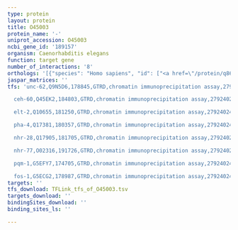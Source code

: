 ```yaml
---
type: protein
layout: protein
title: O45003
protein_name: '-'
uniprot_accession: O45003
ncbi_gene_id: '189157'
organism: Caenorhabditis elegans
function: target gene
number_of_interactions: '8'
orthologs: '[{"species": "Homo sapiens", "id": ["<a href=\"/protein/q86tx2\">Q86TX2</a>", "<a href=\"/protein/q8n9l9\">Q8N9L9</a>", "<a href=\"/protein/q3i5f7\">Q3I5F7</a>", "<a href=\"/protein/q14032\">Q14032</a>"]}, {"species": "Mus musculus", "id": ["<a href=\"/protein/q8bwn8\">Q8BWN8</a>", "<a href=\"/protein/q32q92\">Q32Q92</a>", "<a href=\"/protein/q91x34\">Q91X34</a>", "<a href=\"/protein/q9qyr7\">Q9QYR7</a>", "<a href=\"/protein/o55137\">O55137</a>", "<a href=\"/protein/a2akk5\">A2AKK5</a>", "<a href=\"/protein/q9qyr9\">Q9QYR9</a>", "<a href=\"/protein/q6q2z6\">Q6Q2Z6</a>", "<a href=\"/protein/q8bgg9\">Q8BGG9</a>"]}, {"species": "Rattus norvegicus", "id": ["<a href=\"/protein/q63276\">Q63276</a>", "<a href=\"/protein/a0a0g2k4m8\">A0A0G2K4M8</a>", "<a href=\"/protein/d3ziq1\">D3ZIQ1</a>", "<a href=\"/protein/q5fvr5\">Q5FVR5</a>", "<a href=\"/protein/a1a5r4\">A1A5R4</a>", "<a href=\"/protein/q6imx8\">Q6IMX8</a>", "<a href=\"/protein/a0a0g2k7z3\">A0A0G2K7Z3</a>"]}, {"species": "Danio rerio", "id": ["<a href=\"/protein/q5spg8\">Q5SPG8</a>", "<a href=\"/protein/f1r2j0\">F1R2J0</a>"]}]'
jaspar_matrices: ''
tfs: 'unc-62,Q9N5D6,178845,GTRD,chromatin immunoprecipitation assay,27924024%5Buid%5D,No

  ceh-60,Q45EK2,184803,GTRD,chromatin immunoprecipitation assay,27924024%5Buid%5D,No

  elt-2,Q10655,181250,GTRD,chromatin immunoprecipitation assay,27924024%5Buid%5D,No

  pha-4,Q17381,180357,GTRD,chromatin immunoprecipitation assay,27924024%5Buid%5D,No

  nhr-28,Q17905,181705,GTRD,chromatin immunoprecipitation assay,27924024%5Buid%5D,No

  nhr-77,O02316,191726,GTRD,chromatin immunoprecipitation assay,27924024%5Buid%5D,No

  pqm-1,G5EFY7,174705,GTRD,chromatin immunoprecipitation assay,27924024%5Buid%5D,No

  fos-1,G5ECG2,178987,GTRD,chromatin immunoprecipitation assay,27924024%5Buid%5D,No'
targets: ''
tfs_download: TFLink_tfs_of_O45003.tsv
targets_download: ''
bindingSites_download: ''
binding_sites_ls: ''

---
```

